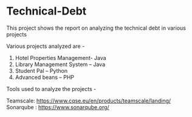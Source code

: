 # Technical-Debt

This project shows the report on analyzing the technical debt in various projects

Various projects analyzed are - 

1.	Hotel Properties Management- Java
2.	Library Management System – Java
3.	Student Pal – Python 
4.	Advanced beans – PHP

Tools used to analyze the projects - 

Teamscale: https://www.cqse.eu/en/products/teamscale/landing/
Sonarqube : https://www.sonarqube.org/



